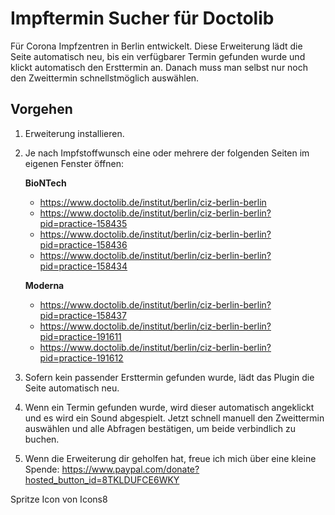 # Impftermin Sucher für Doctolib

Für Corona Impfzentren in Berlin entwickelt. Diese Erweiterung lädt die Seite automatisch neu, bis ein verfügbarer Termin gefunden wurde und klickt automatisch den Ersttermin an. Danach muss man selbst nur noch den Zweittermin schnellstmöglich auswählen. 

## Vorgehen
1) Erweiterung installieren.
2) Je nach Impfstoffwunsch eine oder mehrere der folgenden Seiten im eigenen Fenster öffnen:

	**BioNTech**
	- https://www.doctolib.de/institut/berlin/ciz-berlin-berlin
	- https://www.doctolib.de/institut/berlin/ciz-berlin-berlin?pid=practice-158435
	- https://www.doctolib.de/institut/berlin/ciz-berlin-berlin?pid=practice-158436
	- https://www.doctolib.de/institut/berlin/ciz-berlin-berlin?pid=practice-158434

	**Moderna**
	- https://www.doctolib.de/institut/berlin/ciz-berlin-berlin?pid=practice-158437
	- https://www.doctolib.de/institut/berlin/ciz-berlin-berlin?pid=practice-191611
	- https://www.doctolib.de/institut/berlin/ciz-berlin-berlin?pid=practice-191612
3) Sofern kein passender Ersttermin gefunden wurde, lädt das Plugin die Seite automatisch neu.
4) Wenn ein Termin gefunden wurde, wird dieser automatisch angeklickt und es wird ein Sound abgespielt. Jetzt schnell manuell den Zweittermin auswählen und alle Abfragen bestätigen, um beide verbindlich zu buchen.
5) Wenn die Erweiterung dir geholfen hat, freue ich mich über eine kleine Spende:
https://www.paypal.com/donate?hosted_button_id=8TKLDUFCE6WKY

Spritze Icon von Icons8
